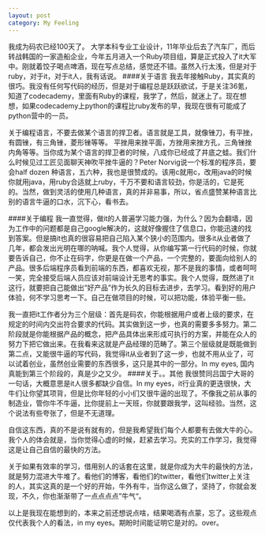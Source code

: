 ```yaml
---
layout: post
category: My Feeling
---
```

我成为码农已经100天了。
大学本科专业工业设计，11年毕业后去了汽车厂，而后转战韩国的一家造船企业，今年五月进入一个Ruby项目组，算是正式投入了it大军中。刚就着饺子喝点啤酒，现在写点总结，感觉还不错。虽然入行太浅，但是对于ruby，对于it，对于it人，我有话说。
####关于语言
我去年接触Ruby，其实真的很巧。我没有任何写代码的经历，但是对于编程总是跃跃欲试，于是关注36氪，知道了codecademy，里面有Ruby的课程，我学了，然后，就迷上了。现在想想，如果codecademy上python的课程比ruby发布的早，我现在很有可能成了python营中的一员。

关于编程语言，不要去做某个语言的捍卫者。语言就是工具，就像锉刀，有平挫，有圆锉，有三角锉，菱形锉等等。
平挫用来挫平面，方挫用来挫方孔，三角锉挫内角等等。当你成为某个语言的捍卫者的时候，八成你已经成了井底之蛙。我们什么时候见过工匠见面聊天神吹平挫牛逼的？Peter Norvig说一个标准的程序员，要会half dozen 种语言，五六种，我也是很赞成的。该用c就用c，改用java的时候你就用java，用ruby合适就上ruby，千万不要和语言较劲，你是活的，它是死的。当然，做到灵活的使用几种语言，真的并非易事，所以，省点盛赞某种语言比别的语言牛逼的口水，沉下心，看书去。

####关于编程
我一直觉得，做it的人普遍学习能力强，为什么？因为会翻墙，因为工作中的问题都是自己google解决的，这就好像握住了信息口，你能迅速的找到答案。但是搞it也真的很容易把自己陷入某个狭小的范围内。很多it从业者做了几年，都会发出光明在哪的呐喊。我个人觉得，从你编写第一行代码的时候，你就要告诉自己，你不止在码字，你更是在做一个产品，一个完整的，要面向给别人的产品。很多后端程序员看到前端的东西，都喜欢无视，那不是我的事情，或者呵呵一笑，完全接受后端人员应该对前端设计无思考的事实。我个人觉得，既然进了it这行，就要把自己能做出“好产品”作为长久的目标去进步，去学习。看到好的用户体验，何不学习思考一下。自己在做项目的时候，可以把功能，体验平衡一些。

我一直把it工作者分为三个层级：首先是码农，你能根据用户或者上级的要求，在规定的时间内交出符合要求的代码。其实做到这一步，也真的需要多多努力。第二阶段就是你能根据产品的概念，把产品具体出来形成可执行的方案，并能在众人的努力下把它做出来。在我看来这就是产品经理的范畴了。第三个层级就是既能做到第二点，又能很牛逼的写代码，我觉得it从业者到了这一步，也就不用从业了，可以试着创业，虽然创业需要的东西很多，这只是其中的一部分。In my eyes, 国内真能到第三个阶段的，真是少之又少。
####关于。。其他
我很赞同吕国宁大哥的一句话，大概意思是it人很多都缺少自信。In my eyes，it行业真的更迭很快，大牛们让你望其项背，但是比你年轻的小小们又很牛逼的出现了。不像我之前从事的制造业，管你牛不牛逼，比你提前上一天班，你就要跟我学，这叫经验。当然，这个说法有些夸张了，但是不无道理。

自信这东西，真的不是说有就有的，但是我希望我们每个人都要有去做大牛的心。我个人的体会就是，当你觉得心虚的时候，赶紧去学习。充实的工作学习，我觉得这是让自己自信的最快的方法。

关于如果有效率的学习，借用别人的话套在这里，就是你成为大牛的最快的方法，就是努力混进大牛堆了。看他们的博客，看他们的twitter，看他们twitter上关注的人，其实这真的是一个好的开始，牛外有牛，当你这么做了，坚持了，你就会发现，不久，你也渐渐带了一点点点点”牛气“。

以上是我现在能想到的，本来之前还想说点啥，结果喝酒有点蒙，忘了。这些观点仅代表我个人的看法，in my eyes。期盼时间能证明它是对的。over。